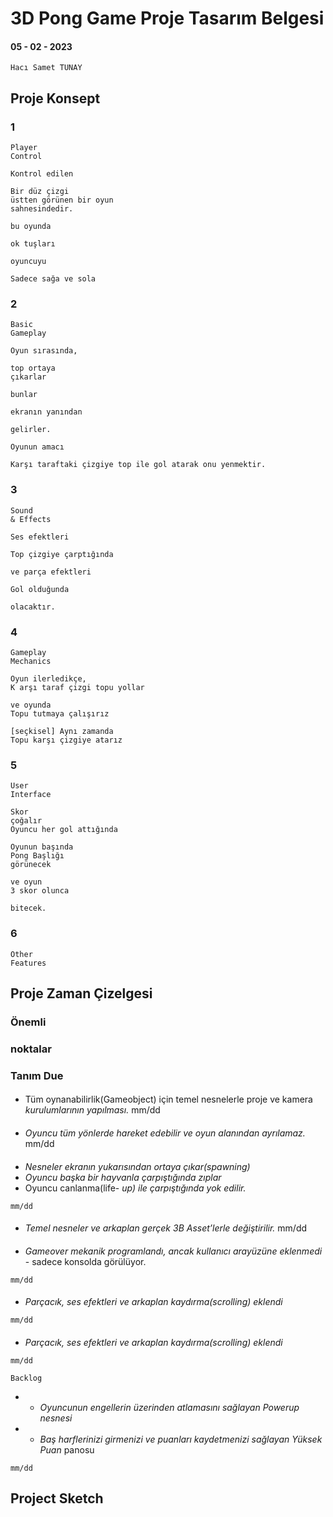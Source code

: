 # 3D Pong Game Proje Tasarım Belgesi

#### 05 - 02 - 2023

```
Hacı Samet TUNAY
```
## Proje Konsept

### 1

```
Player
Control
```
```
Kontrol edilen
```
```
Bir düz çizgi
üstten görünen bir oyun
sahnesindedir.
```
```
bu oyunda
```
```
ok tuşları
```
```
oyuncuyu
```
```
Sadece sağa ve sola
```
### 2

```
Basic
Gameplay
```
```
Oyun sırasında,
```
```
top ortaya
çıkarlar
```
```
bunlar
```
```
ekranın yanından
```
```
gelirler.
```
```
Oyunun amacı
```
```
Karşı taraftaki çizgiye top ile gol atarak onu yenmektir.
```
### 3

```
Sound
& Effects
```
```
Ses efektleri
```
```
Top çizgiye çarptığında
```
```
ve parça efektleri
```
```
Gol olduğunda
```
```
olacaktır.
```
### 4

```
Gameplay
Mechanics
```
```
Oyun ilerledikçe,
K arşı taraf çizgi topu yollar
```
```
ve oyunda
Topu tutmaya çalışırız
```
```
[seçkisel] Aynı zamanda
Topu karşı çizgiye atarız
```

### 5

```
User
Interface
```
```
Skor
çoğalır
Oyuncu her gol attığında
```
```
Oyunun başında
Pong Başlığı
görünecek
```
```
ve oyun
3 skor olunca
```
```
bitecek.
```
### 6

```
Other
Features
```
## Proje Zaman Çizelgesi

### Önemli

### noktalar

### Tanım Due

#### #

- Tüm oynanabilirlik(Gameobject) için temel nesnelerle proje ve kamera
    _kurulumlarının yapılması._
       mm/dd

#### #

- _Oyuncu tüm yönlerde hareket edebilir ve oyun alanından ayrılamaz._
    mm/dd

#### #

- _Nesneler ekranın yukarısından ortaya çıkar(spawning)_
- _Oyuncu başka bir hayvanla çarpıştığında zıplar_
- Oyuncu canlanma(life- _up) ile çarpıştığında yok edilir._

```
mm/dd
```
#### #

- _Temel nesneler ve arkaplan gerçek 3B Asset’lerle değiştirilir._
    mm/dd

#### #

- _Gameover mekanik programlandı, ancak kullanıcı arayüzüne eklenmedi_ -
    sadece konsolda görülüyor.

```
mm/dd
```
#### #

- _Parçacık, ses efektleri ve arkaplan kaydırma(scrolling) eklendi_

```
mm/dd
```
#### #

- _Parçacık, ses efektleri ve arkaplan kaydırma(scrolling) eklendi_

```
mm/dd
```

```
Backlog
```
- - _Oyuncunun engellerin üzerinden atlamasını sağlayan Powerup nesnesi_
- - _Baş harflerinizi girmenizi ve puanları kaydetmenizi sağlayan Yüksek Puan_
    panosu

```
mm/dd
```
## Project Sketch


